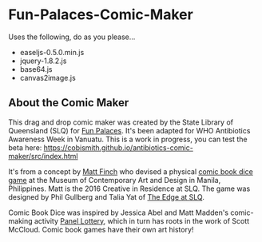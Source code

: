 # Fun-Palaces-Comic-Maker #

Uses the following, do as you please...

* easeljs-0.5.0.min.js
*	jquery-1.8.2.js
* base64.js
* canvas2image.js

## About the Comic Maker ##

This drag and drop comic maker was created by the State Library of Queensland (SLQ) for [Fun Palaces](http://funpalaces.co.uk/). It's been adapted for WHO Antibiotics Awareness Week in Vanuatu. This is a work in progress, you can test the beta here: https://cobismith.github.io/antibiotics-comic-maker/src/index.html

It's from a concept by [Matt Finch](https://matthewfinch.me/about/) who devised a physical [comic book dice game](https://matthewfinch.me/2014/10/14/comic-book-dice-a-sequential-storytelling-game/) at the Museum of Contemporary Art and Design in Manila, Philippines. Matt is the 2016 Creative in Residence at SLQ. The game was designed by Phil Gullberg and Talia Yat of [The Edge at SLQ](http://edgeqld.org.au/).

Comic Book Dice was inspired by Jessica Abel and Matt Madden's comic-making activity [Panel Lottery](http://dw-wp.com/2010/05/panel-lottery-an-exercise-in-narrative-juxtaposition-and-editing/), which in turn has roots in the work of Scott McCloud. Comic book games have their own art history!


